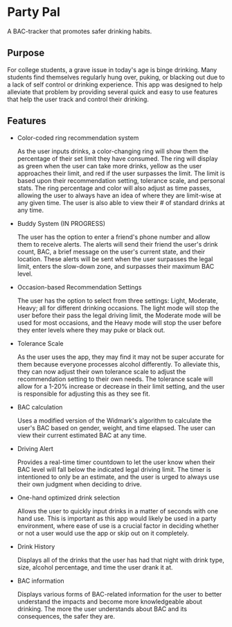 # Party Pal
A BAC-tracker that promotes safer drinking habits.

## Purpose
For college students, a grave issue in today's age is binge drinking. Many students find themselves regularly hung over, puking, or blacking out due to a lack of self control or drinking experience. This app was designed to help alleviate that problem by providing several quick and easy to use features that help the user track and control their drinking. 

## Features
- Color-coded ring recommendation system
  
  As the user inputs drinks, a color-changing ring will show them the percentage of their set limit they have consumed. The ring will display as green when the user can take more drinks, yellow as the user approaches their limit, and red if the user surpasses the limit. The limit is based upon their recommendation setting, tolerance scale, and personal stats. The ring percentage and color will also adjust as time passes, allowing the user to always have an idea of where they are limit-wise at any given time. The user is also able to view their # of standard drinks at any time.

- Buddy System (IN PROGRESS)

  The user has the option to enter a friend's phone number and allow them to receive alerts. The alerts will send their friend the user's drink count, BAC, a brief message on the user's current state, and their location. These alerts will be sent when the user surpasses the legal limit, enters the slow-down zone, and surpasses their maximum BAC level.

- Occasion-based Recommendation Settings

  The user has the option to select from three settings: Light, Moderate, Heavy; all for different drinking occasions. The light mode will stop the user before their pass the legal driving limit, the Moderate mode will be used for most occasions, and the Heavy mode will stop the user before they enter levels where they may puke or black out.

- Tolerance Scale
  
  As the user uses the app, they may find it may not be super accurate for them because everyone processes alcohol differently. To alleviate this, they can now adjust their own tolerance scale to adjust the recommendation setting to their own needs. The tolerance scale will allow for a 1-20% increase or decrease in their limit setting, and the user is responsible for adjusting this as they see fit. 
  
- BAC calculation
  
  Uses a modified version of the Widmark's algorithm to calculate the user's BAC based on gender, weight, and time elapsed. The user can view their current estimated BAC at any time.

- Driving Alert
  
  Provides a real-time timer countdown to let the user know when their BAC level will fall below the indicated legal driving limit. The timer is intentioned to only be an estimate, and the user is urged to always use their own judgment when deciding to drive.

- One-hand optimized drink selection
  
  Allows the user to quickly input drinks in a matter of seconds with one hand use. This is important as this app would likely be used in a party environment, where ease of use is a crucial factor in deciding whether or not a user would use the app or skip out on it completely.

- Drink History
  
  Displays all of the drinks that the user has had that night with drink type, size, alcohol percentage, and time the user drank it at. 
    
- BAC information
  
  Displays various forms of BAC-related information for the user to better understand the impacts and become more knowledgeable about drinking. The more the user understands about BAC and its consequences, the safer they are.
  

